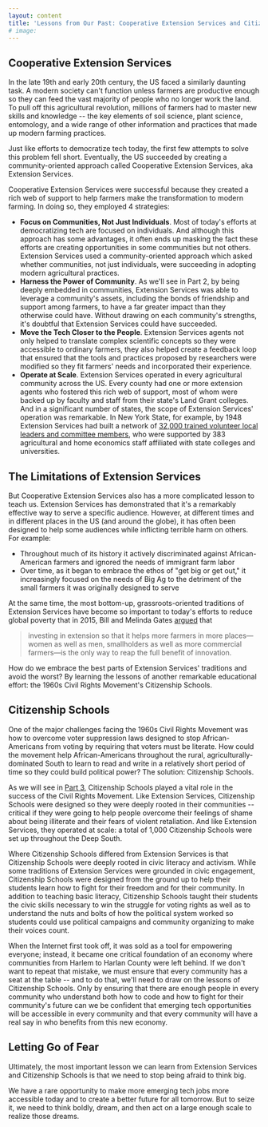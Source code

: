 ```yaml
---
layout: content
title: 'Lessons from Our Past: Cooperative Extension Services and Citizenship Schools'
# image:
---
```

## Cooperative Extension Services
In the late 19th and early 20th century, the US faced a similarly daunting task. A modern society can't function unless farmers are productive enough so they can feed the vast majority of people who no longer work the land. To pull off this agricultural revolution, millions of farmers had to master new skills and knowledge --  the key elements of soil science, plant science, entomology, and a wide range of other information and practices that made up modern farming practices. 

Just like efforts to democratize tech today, the first few attempts to solve this problem fell short. Eventually, the US succeeded by creating a community-oriented approach called Cooperative Extension Services, aka Extension Services.

Cooperative Extension Services were successful because they created a rich web of support to help farmers make the transformation to modern farming. In doing so, they employed 4 strategies:

- __Focus on Communities, Not Just Individuals__. Most of today's efforts at democratizing tech are focused on individuals. And although this approach has some advantages, it often ends up masking the fact these efforts are creating opportunities in some communities but not others. Extension Services used a community-oriented approach which asked whether communities, not just individuals, were succeeding in adopting modern agricultural practices.
- __Harness the Power of Community__. As we'll see in Part 2, by being deeply embedded in communities, Extension Services was able to leverage a community's assets, including the bonds of friendship and support among farmers, to have a far greater impact than they otherwise could have. Without drawing on each community's strengths, it's doubtful that Extension Services could have succeeded.
- __Move the Tech Closer to the People__.  Extension Services agents not only helped to translate complex scientific concepts so they were accessible to ordinary farmers, they also helped create a feedback loop that ensured that the tools and practices proposed by researchers were modified so they fit farmers' needs and incorporated their experience.
- __Operate at Scale__. Extension Services operated in every agricultural community across the US. Every county had one or more extension agents who fostered this rich web of support, most of whom were backed up by faculty and staff from their state's Land Grant colleges. And in a significant number of states, the scope of Extension Services' operation was remarkable. In New York State, for example, by 1948 Extension Services had built a network of [32,000 trained volunteer local leaders and committee members](http://www.cornellpress.cornell.edu/book/?GCOI=80140100545940), who were supported by 383 agricultural and home economics staff affiliated with state colleges and universities.

## The Limitations of Extension Services

But Cooperative Extension Services also has a more complicated lesson to teach us. Extension Services has demonstrated that it's a remarkably effective way to serve a specific audience. However, at different times and in different places in the US (and around the globe), it has often been designed to help some audiences while inflicting terrible harm on others. For example:

- Throughout much of its history it actively discriminated against African-American farmers and ignored the needs of immigrant farm labor
- Over time, as it began to embrace the ethos of "get big or get out," it increasingly focused on the needs of Big Ag to the detriment of the small farmers it was originally designed to serve

At the same time, the most bottom-up, grassroots-oriented traditions of Extension Services have become so important to today's efforts to reduce global poverty that in 2015, Bill and Melinda Gates [argued](https://www.ozy.com/opinion/bill-gates-where-the-third-world-gets-health-right/39034) that

> investing in extension so that it helps more farmers in more places—women as well as men, smallholders as well as more commercial farmers—is the only way to reap the full benefit of innovation.

How do we embrace the best parts of Extension Services' traditions and avoid the worst? By learning the lessons of another remarkable educational effort: the 1960s Civil Rights Movement's Citizenship Schools.

## Citizenship Schools

One of the major challenges facing the 1960s Civil Rights Movement was how to overcome voter suppression laws designed to stop African-Americans from voting by requiring that voters must be literate. How could the movement help African-Americans throughout the rural, agriculturally-dominated South to learn to read and write in a relatively short period of time so they could build political power? The solution: Citizenship Schools.

As we will see in [Part 3](../70-civic/00-index.html), Citizenship Schools played a vital role in the success of the Civil Rights Movement. Like Extension Services, Citizenship Schools were designed so they were deeply rooted in their communities -- critical if they were going to help people overcome their feelings of shame about being illiterate and their fears of violent retaliation. And like Extension Services, they operated at scale: a total of 1,000 Citizenship Schools were set up throughout the Deep South.

Where Citizenship Schools differed from Extension Services is that Citizenship Schools were deeply rooted in civic literacy and activism. While some traditions of Extension Services were grounded in civic engagement, Citizenship Schools were designed from the ground up to help their students learn how to fight for their freedom and for their community. In addition to teaching basic literacy, Citizenship Schools taught their students the civic skills necessary to win the struggle for voting rights as well as to understand the nuts and bolts of how the political system worked so students could use political campaigns and community organizing to make their voices count. 

When the Internet first took off, it was sold as a tool for empowering everyone; instead, it became one critical foundation of an economy where communities from Harlem to Harlan County were left behind. If we don't want to repeat that mistake, we must ensure that every community has a seat at the table -- and to do that, we'll need to draw on the lessons of Citizenship Schools. Only by ensuring that there are enough people in every community who understand both how to code and how to fight for their community's future can we be confident that emerging tech opportunities will be accessible in every community and that every community will have a real say in who benefits from this new economy. 

## Letting Go of Fear
Ultimately, the most important lesson we can learn from Extension Services and Citizenship Schools is that we need to stop being afraid to think big.

We have a rare opportunity to make more emerging tech jobs more accessible today and to create a better future for all tomorrow. But to seize it, we need to think boldly, dream, and then act on a large enough scale to realize those dreams.


